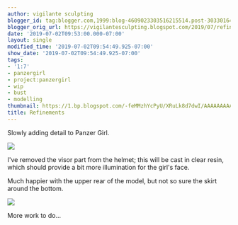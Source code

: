 ```yaml
---
author: vigilante sculpting
blogger_id: tag:blogger.com,1999:blog-4609023303516215514.post-3033016402024725476
blogger_orig_url: https://vigilantesculpting.blogspot.com/2019/07/refinements.html
date: '2019-07-02T09:53:00.000-07:00'
layout: single
modified_time: '2019-07-02T09:54:49.925-07:00'
show_date: '2019-07-02T09:54:49.925-07:00'
tags:
- '1:7'
- panzergirl
- project:panzergirl
- wip
- bust
- modelling
thumbnail: https://1.bp.blogspot.com/-feMMzhYcPyU/XRuLk8d7dwI/AAAAAAAAAXE/nK0itmW2TCklz07fkcVIqH6XkOLB-Ea8wCLcBGAs/s320-c/IMG_6480.JPG
title: Refinements
---
```

Slowly adding detail to Panzer Girl.  
  

![](https://1.bp.blogspot.com/-feMMzhYcPyU/XRuLk8d7dwI/AAAAAAAAAXE/nK0itmW2TCklz07fkcVIqH6XkOLB-Ea8wCLcBGAs/s1600/IMG_6480.JPG)

  
I've removed the visor part from the helmet; this will be cast in clear
resin, which should provide a bit more illumination for the girl's
face.  
  
Much happier with the upper rear of the model, but not so sure the skirt
around the bottom.  
  

![](https://1.bp.blogspot.com/-rGNzrCU9p1A/XRuLywzUydI/AAAAAAAAAXI/r9cvVtSgmc8FRgyrIvbHMYbJOsx6j6sIQCLcBGAs/s1600/IMG_6481.JPG)

  
More work to do...  
  
